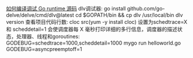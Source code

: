 [如何编译调试 Go runtime 源码](https://www.luozhiyun.com/archives/506)
dlv调试器: 
go install github.com/go-delve/delve/cmd/dlv@latest
cd $GOPATH/bin && cp dlv /usr/local/bin
dlv version
查看项目代码行数: cloc src(yum -y install cloc)
设置为schedtrace=X 和 scheddetail=1 会使调度器每 X 毫秒打印详细的多行信息，调度器的描述状态，处理器、线程和goroutines: 
GODEBUG=schedtrace=1000,scheddetail=1000 mygo run helloworld.go
GODEBUG=asyncpreemptoff=1 
